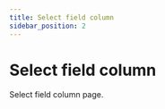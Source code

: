 ```yaml
---
title: Select field column
sidebar_position: 2
---
```


# Select field column

Select field column page.

